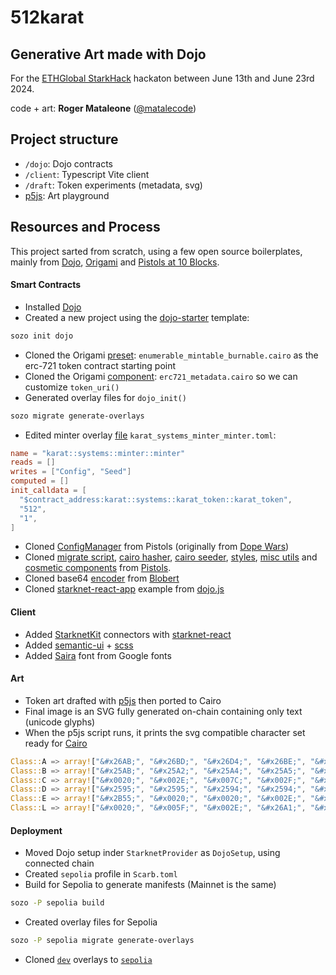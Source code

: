 # 512karat

## Generative Art made with Dojo

For the [ETHGlobal StarkHack](https://ethglobal.com/events/starkhack) hackaton between June 13th and June 23rd 2024.

code + art: **Roger Mataleone** ([@matalecode](https://x.com/matalecode))


## Project structure

* `/dojo`: Dojo contracts
* `/client`: Typescript Vite client
* `/draft`: Token experiments (metadata, svg)
* [p5js](https://editor.p5js.org/rsodre/sketches/Im7yQgmf5): Art playground


## Resources and Process

This project sarted from scratch, using a few open source boilerplates, mainly from [Dojo](https://www.dojoengine.org/), [Origami](https://book.dojoengine.org/toolchain/origami) and [Pistols at 10 Blocks](https://pistols.underware.gg/).


#### Smart Contracts

* Installed [Dojo](https://book.dojoengine.org/getting-started)
* Created a new project using the [dojo-starter](https://book.dojoengine.org/tutorial/dojo-starter) template:
```sh
sozo init dojo
```
* Cloned the Origami [preset](https://github.com/dojoengine/origami/blob/v0.7.2/token/src/presets/erc721/enumerable_mintable_burnable.cairo): `enumerable_mintable_burnable.cairo` as the erc-721 token contract starting point
* Cloned the Origami [component](https://github.com/dojoengine/origami/blob/v0.7.2/token/src/components/token/erc721/erc721_metadata.cairo): `erc721_metadata.cairo` so we can customize `token_uri()`
* Generated overlay files for `dojo_init()`
```sh
sozo migrate generate-overlays
```
* Edited minter overlay [file](https://github.com/rsodre/512karat/blob/main/dojo/manifests/dev/base/contracts/karat_systems_minter_minter.toml) `karat_systems_minter_minter.toml`:
```toml
name = "karat::systems::minter::minter"
reads = []
writes = ["Config", "Seed"]
computed = []
init_calldata = [
  "$contract_address:karat::systems::karat_token::karat_token",
  "512",
  "1",
]
```
* Cloned [ConfigManager](https://github.com/underware-gg/pistols/blob/b4010c442260cd2ca574fc49d7f2fbdc748cf51f/dojo/src/models/config.cairo) from Pistols (originally from [Dope Wars](https://github.com/cartridge-gg/dopewars))
* Cloned [migrate script](https://github.com/underware-gg/pistols/blob/b4010c442260cd2ca574fc49d7f2fbdc748cf51f/dojo/migrate), [cairo hasher](https://github.com/underware-gg/pistols/blob/b4010c442260cd2ca574fc49d7f2fbdc748cf51f/dojo/src/utils/hash.cairo), [cairo seeder](https://github.com/underware-gg/pistols/blob/b4010c442260cd2ca574fc49d7f2fbdc748cf51f/dojo/src/systems/seeder.cairo), [styles](https://github.com/underware-gg/pistols/blob/b4010c442260cd2ca574fc49d7f2fbdc748cf51f/client/styles/styles.scss), [misc utils](https://github.com/underware-gg/pistols/tree/b4010c442260cd2ca574fc49d7f2fbdc748cf51f/client/src/lib/utils) and [cosmetic components](https://github.com/underware-gg/pistols/blob/b4010c442260cd2ca574fc49d7f2fbdc748cf51f/client/src/lib/ui) from [Pistols](https://github.com/underware-gg/pistols).
* Cloned base64 [encoder](https://github.com/BibliothecaDAO/codename-bobby-realms/blob/main/contracts/src/utils/encoding.cairo) from [Blobert](https://blobert.realms.world/)
* Cloned [starknet-react-app](https://github.com/dojoengine/dojo.js/tree/main/examples/react/starknet-react-app) example from [dojo.js](https://github.com/dojoengine/dojo.js)


#### Client

* Added [StarknetKit](https://www.starknetkit.com/) connectors with [starknet-react](https://starknet-react.com/)
* Added [semantic-ui](https://react.semantic-ui.com) + [scss](https://sass-lang.com/)
* Added [Saira](https://fonts.google.com/specimen/Saira) font from Google fonts


#### Art

* Token art drafted with [p5js](https://editor.p5js.org/rsodre/sketches/Im7yQgmf5) then ported to Cairo
* Final image is an SVG fully generated on-chain containing only text (unicode glyphs)
* When the p5js script runs, it prints the svg compatible character set ready for [Cairo](https://github.com/rsodre/512karat/blob/main/dojo/src/models/class.cairo)

```rust
Class::A => array!["&#x26AB;", "&#x26BD;", "&#x26D4;", "&#x26BE;", "&#x26AA;"].span(), 
Class::B => array!["&#x25AB;", "&#x25A2;", "&#x25A4;", "&#x25A5;", "&#x25A9;", "&#x2CBC;"].span(), 
Class::C => array!["&#x0020;", "&#x002E;", "&#x007C;", "&#x002F;", "&#x005C;", "&#x2666;"].span(), 
Class::D => array!["&#x2595;", "&#x2595;", "&#x2594;", "&#x2594;", "&#x2597;", "&#x259D;", "&#x2596;", "&#x2598;", "&#x002F;", "&#x259A;", "&#x259E;"].span(), 
Class::E => array!["&#x2B55;", "&#x0020;", "&#x0020;", "&#x002E;", "&#x25C7;", "&#x25C6;", "&#x25E2;", "&#x25E4;", "&#x25E5;", "&#x25E3;", "&#x2D54;"].span(), 
Class::L => array!["&#x0020;", "&#x005F;", "&#x002E;", "&#x26A1;", "&#x2605;", "&#x0074;", "&#x006F;", "&#x006F;", "&#x004C;", "&#x25C6;"].span(), 
```


#### Deployment

* Moved Dojo setup inder `StarknetProvider` as `DojoSetup`, using connected chain
* Created `sepolia` profile in `Scarb.toml`
* Build for Sepolia to generate manifests (Mainnet is the same)
```sh
sozo -P sepolia build
```
* Created overlay files for Sepolia
```sh
sozo -P sepolia migrate generate-overlays
```
* Cloned [`dev`](https://github.com/rsodre/512karat/blob/main/dojo/manifests/dev/base/contracts/karat_systems_minter_minter.toml) overlays to [`sepolia`](https://github.com/rsodre/512karat/blob/main/dojo/manifests/sepolia/base/contracts/karat_systems_minter_minter.toml)
